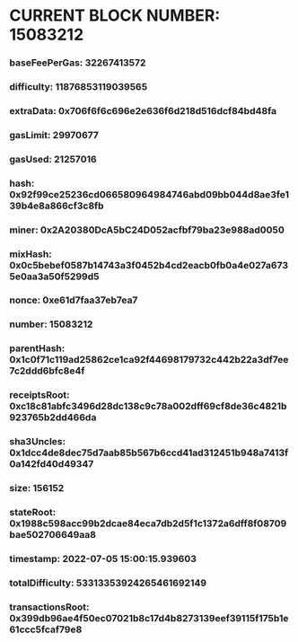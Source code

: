 # CURRENT BLOCK NUMBER: 15083212

### baseFeePerGas: 32267413572
### difficulty: 11876853119039565
### extraData: 0x706f6f6c696e2e636f6d218d516dcf84bd48fa
### gasLimit: 29970677
### gasUsed: 21257016
### hash: 0x92f99ce25236cd066580964984746abd09bb044d8ae3fe139b4e8a866cf3c8fb
### miner: 0x2A20380DcA5bC24D052acfbf79ba23e988ad0050
### mixHash: 0x0c5bebef0587b14743a3f0452b4cd2eacb0fb0a4e027a6735e0aa3a50f5299d5
### nonce: 0xe61d7faa37eb7ea7
### number: 15083212
### parentHash: 0x1c0f71c119ad25862ce1ca92f44698179732c442b22a3df7ee7c2ddd6bfc8e4f
### receiptsRoot: 0xc18c81abfc3496d28dc138c9c78a002dff69cf8de36c4821b923765b2dd466da
### sha3Uncles: 0x1dcc4de8dec75d7aab85b567b6ccd41ad312451b948a7413f0a142fd40d49347
### size: 156152
### stateRoot: 0x1988c598acc99b2dcae84eca7db2d5f1c1372a6dff8f08709bae502706649aa8
### timestamp: 2022-07-05 15:00:15.939603
### totalDifficulty: 53313353924265461692149
### transactionsRoot: 0x399db96ae4f50ec07021b8c17d4b8273139eef39115f175b1e61ccc5fcaf79e8
